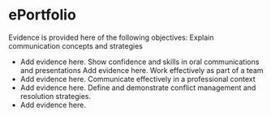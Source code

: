 # ePortfolio
Evidence is provided here of the following objectives:
Explain communication concepts and strategies
- Add evidence here.
Show confidence and skills in oral communications and presentations
Add evidence here.
Work effectively as part of a team
- Add evidence here.
Communicate effectively in a professional context
- Add evidence here.
Define and demonstrate conflict management and resolution strategies.
- Add evidence here.
